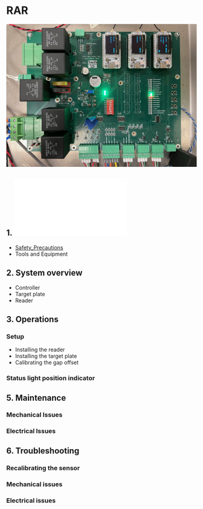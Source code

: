 # RAR

![RAR](docs/assets/Board1.jpg)

## 1. ![Preface](rar_preface.md)
* [Safety_Precautions](rar_preface.md#safety_precautions)
* Tools and Equipment

## 2. System overview
* Controller
* Target plate
* Reader

## 3. Operations
### Setup
* Installing the reader
* Installing the target plate
* Calibrating the gap offset

### Status light position indicator


## 5. Maintenance
### Mechanical Issues
### Electrical Issues

## 6. Troubleshooting
### Recalibrating the sensor
### Mechanical issues
### Electrical issues

